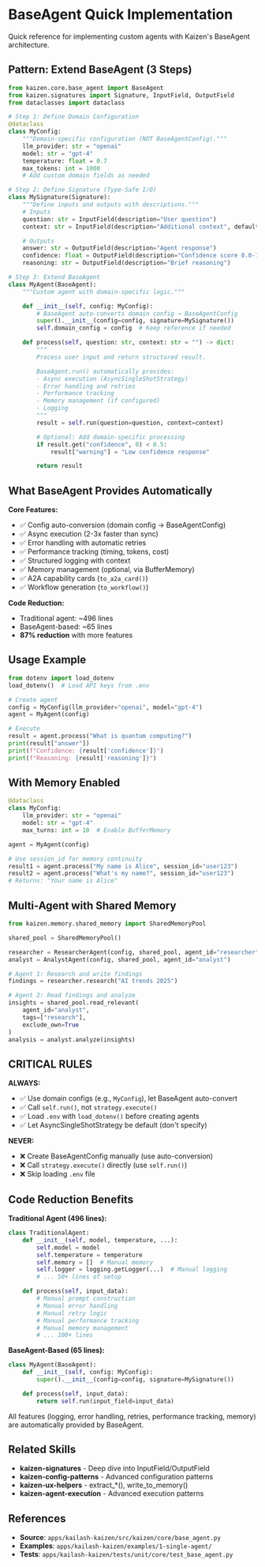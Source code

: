 # BaseAgent Quick Implementation

Quick reference for implementing custom agents with Kaizen's BaseAgent architecture.

## Pattern: Extend BaseAgent (3 Steps)

```python
from kaizen.core.base_agent import BaseAgent
from kaizen.signatures import Signature, InputField, OutputField
from dataclasses import dataclass

# Step 1: Define Domain Configuration
@dataclass
class MyConfig:
    """Domain-specific configuration (NOT BaseAgentConfig)."""
    llm_provider: str = "openai"
    model: str = "gpt-4"
    temperature: float = 0.7
    max_tokens: int = 1000
    # Add custom domain fields as needed

# Step 2: Define Signature (Type-Safe I/O)
class MySignature(Signature):
    """Define inputs and outputs with descriptions."""
    # Inputs
    question: str = InputField(description="User question")
    context: str = InputField(description="Additional context", default="")

    # Outputs
    answer: str = OutputField(description="Agent response")
    confidence: float = OutputField(description="Confidence score 0.0-1.0")
    reasoning: str = OutputField(description="Brief reasoning")

# Step 3: Extend BaseAgent
class MyAgent(BaseAgent):
    """Custom agent with domain-specific logic."""

    def __init__(self, config: MyConfig):
        # BaseAgent auto-converts domain config → BaseAgentConfig
        super().__init__(config=config, signature=MySignature())
        self.domain_config = config  # Keep reference if needed

    def process(self, question: str, context: str = "") -> dict:
        """
        Process user input and return structured result.

        BaseAgent.run() automatically provides:
        - Async execution (AsyncSingleShotStrategy)
        - Error handling and retries
        - Performance tracking
        - Memory management (if configured)
        - Logging
        """
        result = self.run(question=question, context=context)

        # Optional: Add domain-specific processing
        if result.get("confidence", 0) < 0.5:
            result["warning"] = "Low confidence response"

        return result
```

## What BaseAgent Provides Automatically

**Core Features:**
- ✅ Config auto-conversion (domain config → BaseAgentConfig)
- ✅ Async execution (2-3x faster than sync)
- ✅ Error handling with automatic retries
- ✅ Performance tracking (timing, tokens, cost)
- ✅ Structured logging with context
- ✅ Memory management (optional, via BufferMemory)
- ✅ A2A capability cards (`to_a2a_card()`)
- ✅ Workflow generation (`to_workflow()`)

**Code Reduction:**
- Traditional agent: ~496 lines
- BaseAgent-based: ~65 lines
- **87% reduction** with more features

## Usage Example

```python
from dotenv import load_dotenv
load_dotenv()  # Load API keys from .env

# Create agent
config = MyConfig(llm_provider="openai", model="gpt-4")
agent = MyAgent(config)

# Execute
result = agent.process("What is quantum computing?")
print(result["answer"])
print(f"Confidence: {result['confidence']}")
print(f"Reasoning: {result['reasoning']}")
```

## With Memory Enabled

```python
@dataclass
class MyConfig:
    llm_provider: str = "openai"
    model: str = "gpt-4"
    max_turns: int = 10  # Enable BufferMemory

agent = MyAgent(config)

# Use session_id for memory continuity
result1 = agent.process("My name is Alice", session_id="user123")
result2 = agent.process("What's my name?", session_id="user123")
# Returns: "Your name is Alice"
```

## Multi-Agent with Shared Memory

```python
from kaizen.memory.shared_memory import SharedMemoryPool

shared_pool = SharedMemoryPool()

researcher = ResearcherAgent(config, shared_pool, agent_id="researcher")
analyst = AnalystAgent(config, shared_pool, agent_id="analyst")

# Agent 1: Research and write findings
findings = researcher.research("AI trends 2025")

# Agent 2: Read findings and analyze
insights = shared_pool.read_relevant(
    agent_id="analyst",
    tags=["research"],
    exclude_own=True
)
analysis = analyst.analyze(insights)
```

## CRITICAL RULES

**ALWAYS:**
- ✅ Use domain configs (e.g., `MyConfig`), let BaseAgent auto-convert
- ✅ Call `self.run()`, not `strategy.execute()`
- ✅ Load `.env` with `load_dotenv()` before creating agents
- ✅ Let AsyncSingleShotStrategy be default (don't specify)

**NEVER:**
- ❌ Create BaseAgentConfig manually (use auto-conversion)
- ❌ Call `strategy.execute()` directly (use `self.run()`)
- ❌ Skip loading `.env` file

## Code Reduction Benefits

**Traditional Agent (496 lines):**
```python
class TraditionalAgent:
    def __init__(self, model, temperature, ...):
        self.model = model
        self.temperature = temperature
        self.memory = []  # Manual memory
        self.logger = logging.getLogger(...)  # Manual logging
        # ... 50+ lines of setup

    def process(self, input_data):
        # Manual prompt construction
        # Manual error handling
        # Manual retry logic
        # Manual performance tracking
        # Manual memory management
        # ... 100+ lines
```

**BaseAgent-Based (65 lines):**
```python
class MyAgent(BaseAgent):
    def __init__(self, config: MyConfig):
        super().__init__(config=config, signature=MySignature())

    def process(self, input_data):
        return self.run(input_field=input_data)
```

All features (logging, error handling, retries, performance tracking, memory) are automatically provided by BaseAgent.

## Related Skills

- **kaizen-signatures** - Deep dive into InputField/OutputField
- **kaizen-config-patterns** - Advanced configuration patterns
- **kaizen-ux-helpers** - extract_*(), write_to_memory()
- **kaizen-agent-execution** - Advanced execution patterns

## References

- **Source**: `apps/kailash-kaizen/src/kaizen/core/base_agent.py`
- **Examples**: `apps/kailash-kaizen/examples/1-single-agent/`
- **Tests**: `apps/kailash-kaizen/tests/unit/core/test_base_agent.py`

